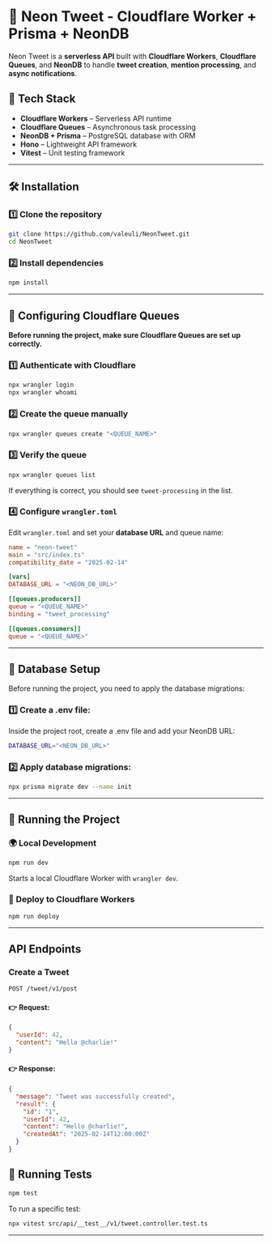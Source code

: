 # 🐧 Neon Tweet - Cloudflare Worker + Prisma + NeonDB

Neon Tweet is a **serverless API** built with **Cloudflare Workers**, **Cloudflare Queues**, and **NeonDB** to handle **tweet creation**, **mention processing**, and **async notifications**.

## 🚀 Tech Stack

- **Cloudflare Workers** – Serverless API runtime
- **Cloudflare Queues** – Asynchronous task processing
- **NeonDB + Prisma** – PostgreSQL database with ORM
- **Hono** – Lightweight API framework
- **Vitest** – Unit testing framework

---

## 🛠 Installation

### 1️⃣ Clone the repository

```sh
git clone https://github.com/valeuli/NeonTweet.git
cd NeonTweet
```

### 2️⃣ Install dependencies

```sh
npm install
```
---
## 🛫 Configuring Cloudflare Queues

**Before running the project, make sure Cloudflare Queues are set up correctly.**

### 1️⃣ Authenticate with Cloudflare
```sh
npx wrangler login
npx wrangler whoami
```

### 2️⃣ Create the queue manually
```sh
npx wrangler queues create "<QUEUE_NAME>"
```

### 3️⃣ Verify the queue
```sh
npx wrangler queues list
```

If everything is correct, you should see `tweet-processing` in the list.

### 4️⃣ Configure `wrangler.toml`

Edit `wrangler.toml` and set your **database URL** and queue name:

```toml
name = "neon-tweet"
main = "src/index.ts"
compatibility_date = "2025-02-14"

[vars]
DATABASE_URL = "<NEON_DB_URL>"

[[queues.producers]]
queue = "<QUEUE_NAME>"
binding = "tweet_processing"

[[queues.consumers]]
queue = "<QUEUE_NAME>"
```
---
## 🔧 Database Setup
Before running the project, you need to apply the database migrations:

### 1️⃣ Create a .env file:
Inside the project root, create a .env file and add your NeonDB URL:

```sh
DATABASE_URL="<NEON_DB_URL>"
```
### 2️⃣ Apply database migrations:

```sh
npx prisma migrate dev --name init
```

---

## 🚀 Running the Project

### 🌍 Local Development

```sh
npm run dev
```

Starts a local Cloudflare Worker with `wrangler dev`.

### 🚀 Deploy to Cloudflare Workers

```sh
npm run deploy
```

---

## API Endpoints

### Create a Tweet

```http
POST /tweet/v1/post
```

#### 👉 Request:

```json
{
  "userId": 42,
  "content": "Hello @charlie!"
}
```

#### 👉 Response:

```json
{
  "message": "Tweet was successfully created",
  "result": {
    "id": "1",
    "userId": 42,
    "content": "Hello @charlie!",
    "createdAt": "2025-02-14T12:00:00Z"
  }
}
```

## 🔬 Running Tests

```sh
npm test
```

To run a specific test:

```sh
npx vitest src/api/__test__/v1/tweet.controller.test.ts
```

---
